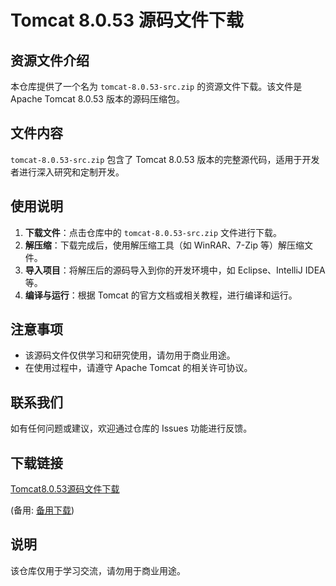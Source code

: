 # Tomcat 8.0.53 源码文件下载

## 资源文件介绍

本仓库提供了一个名为 `tomcat-8.0.53-src.zip` 的资源文件下载。该文件是 Apache Tomcat 8.0.53 版本的源码压缩包。

## 文件内容

`tomcat-8.0.53-src.zip` 包含了 Tomcat 8.0.53 版本的完整源代码，适用于开发者进行深入研究和定制开发。

## 使用说明

1. **下载文件**：点击仓库中的 `tomcat-8.0.53-src.zip` 文件进行下载。
2. **解压缩**：下载完成后，使用解压缩工具（如 WinRAR、7-Zip 等）解压缩文件。
3. **导入项目**：将解压后的源码导入到你的开发环境中，如 Eclipse、IntelliJ IDEA 等。
4. **编译与运行**：根据 Tomcat 的官方文档或相关教程，进行编译和运行。

## 注意事项

- 该源码文件仅供学习和研究使用，请勿用于商业用途。
- 在使用过程中，请遵守 Apache Tomcat 的相关许可协议。

## 联系我们

如有任何问题或建议，欢迎通过仓库的 Issues 功能进行反馈。

## 下载链接
[Tomcat8.0.53源码文件下载](https://pan.quark.cn/s/bd7f349c51fc) 

(备用: [备用下载](https://pan.baidu.com/s/1Qa3likjBonSwOSG9-CMR1w?pwd=1234))

## 说明

该仓库仅用于学习交流，请勿用于商业用途。
